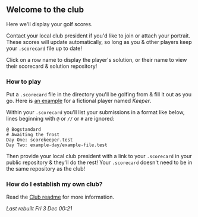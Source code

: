 ## Welcome to the club

Here we'll display your golf scores. 

Contact your local club president if you'd like to join or attach your portrait. These scores will update automatically, so long as you & other players keep your `.scorecard` file up to date!

Click on a row name to display the player's solution, or their name to view their scorecard & solution repository!

### How to play

Put a `.scorecard` file in the directory you'll be golfing from & fill it out as you go. Here is [an example](https://github.com/bogstandard/lapland-golf-club/blob/main/Keeper/.scorecard) for a fictional player named _Keeper_.

Within your `.scorecard` you'll list your submissions in a format like below, lines beginning with `@` or `//` or `#` are ignored:

```
@ Bogstandard
# Awaiting the frost
Day One: scorekeeper.test
Day Two: example-day/example-file.test
```

Then provide your local club president with a link to your `.scorecard` in your public repository & they'll do the rest! Your `.scorecard` doesn't need to be in the same repository as the club!

### How do I establish my own club?

Read the [Club readme](https://github.com/bogstandard/lapland-golf-club) for more information.

*Last rebuilt Fri 3 Dec 00:21*
